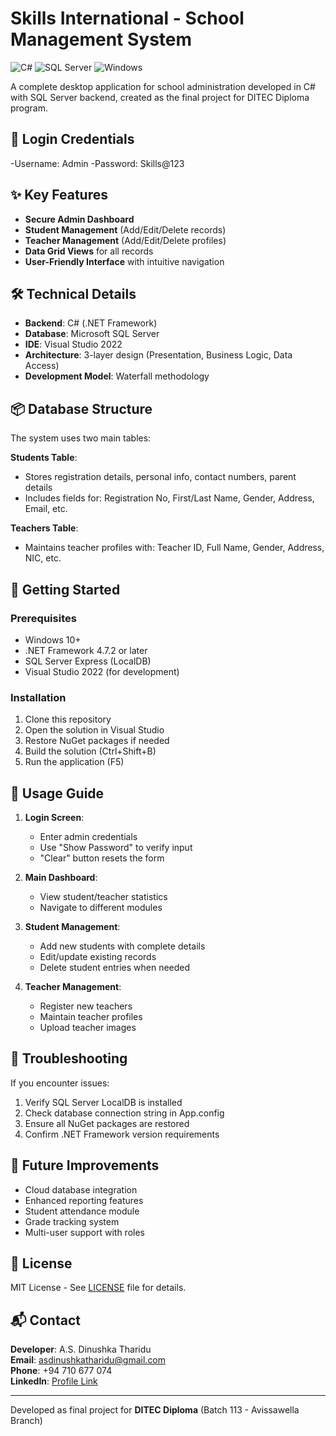 # Skills International - School Management System

![C#](https://img.shields.io/badge/C%23-239120?logo=c-sharp&logoColor=white)
![SQL Server](https://img.shields.io/badge/SQL%20Server-CC2927?logo=microsoft-sql-server&logoColor=white)
![Windows](https://img.shields.io/badge/Windows-0078D6?logo=windows&logoColor=white)

A complete desktop application for school administration developed in C# with SQL Server backend, created as the final project for DITEC Diploma program.

## 🔑 Login Credentials
-Username: Admin
-Password: Skills@123


## ✨ Key Features
- **Secure Admin Dashboard**
- **Student Management** (Add/Edit/Delete records)
- **Teacher Management** (Add/Edit/Delete profiles)
- **Data Grid Views** for all records
- **User-Friendly Interface** with intuitive navigation

## 🛠️ Technical Details
- **Backend**: C# (.NET Framework)
- **Database**: Microsoft SQL Server
- **IDE**: Visual Studio 2022
- **Architecture**: 3-layer design (Presentation, Business Logic, Data Access)
- **Development Model**: Waterfall methodology

## 📦 Database Structure
The system uses two main tables:

**Students Table**:
- Stores registration details, personal info, contact numbers, parent details
- Includes fields for: Registration No, First/Last Name, Gender, Address, Email, etc.

**Teachers Table**:
- Maintains teacher profiles with: Teacher ID, Full Name, Gender, Address, NIC, etc.

## 🚀 Getting Started

### Prerequisites
- Windows 10+
- .NET Framework 4.7.2 or later
- SQL Server Express (LocalDB)
- Visual Studio 2022 (for development)

### Installation
1. Clone this repository
2. Open the solution in Visual Studio
3. Restore NuGet packages if needed
4. Build the solution (Ctrl+Shift+B)
5. Run the application (F5)

## 📝 Usage Guide
1. **Login Screen**:
   - Enter admin credentials
   - Use "Show Password" to verify input
   - "Clear" button resets the form

2. **Main Dashboard**:
   - View student/teacher statistics
   - Navigate to different modules

3. **Student Management**:
   - Add new students with complete details
   - Edit/update existing records
   - Delete student entries when needed

4. **Teacher Management**:
   - Register new teachers
   - Maintain teacher profiles
   - Upload teacher images

## 🔧 Troubleshooting
If you encounter issues:
1. Verify SQL Server LocalDB is installed
2. Check database connection string in App.config
3. Ensure all NuGet packages are restored
4. Confirm .NET Framework version requirements

## 🌟 Future Improvements
- Cloud database integration
- Enhanced reporting features
- Student attendance module
- Grade tracking system
- Multi-user support with roles

## 📜 License
MIT License - See [LICENSE](LICENSE) file for details.

## 📬 Contact
**Developer**: A.S. Dinushka Tharidu  
**Email**: asdinushkatharidu@gmail.com  
**Phone**: +94 710 677 074  
**LinkedIn**: [Profile Link](https://www.linkedin.com/in/a-s-dinushka-tharidu-b3a1a1253)

---

Developed as final project for **DITEC Diploma** (Batch 113 - Avissawella Branch)
